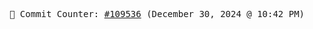 <p align="center">
    <samp>
        📮 Commit Counter: <a href="https://github.com/Javascript-void0/Javascript-void0/commits/main">#109536</a> (December 30, 2024 @ 10:42 PM)
    </samp>
</p>